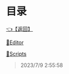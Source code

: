 # 目录  


[👈【返回】](/--目录--/##工作笔记##)  


[📁Editor](/--目录--/##工作笔记##/钻头绳子笔记/Editor/--目录--Editor)  

[📁Scripts](/--目录--/##工作笔记##/钻头绳子笔记/Scripts/--目录--Scripts)  







> 2023/7/9 2:55:58
